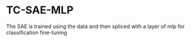 # TC-SAE-MLP
 The SAE is trained using the data and then spliced with a layer of mlp for classification fine-tuning
